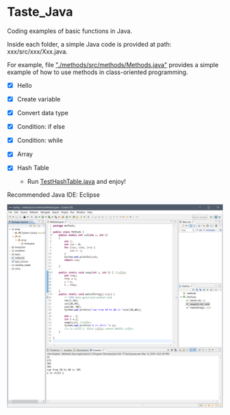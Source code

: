 # Taste_Java

Coding examples of basic functions in Java.

Inside each folder,  a simple Java code is provided at path: xxx/src/xxx/Xxx.java.

For example, file ["./methods/src/methods/Methods.java"](https://github.com/dxc33linger/Taste_Java/blob/master/methods/src/methods/Methods.java) provides a simple example of how to use methods in class-oriented programming. 


- [x] Hello
- [x] Create variable
- [x] Convert data type
- [x] Condition: if else
- [x] Condition: while
- [x] Array

- [x] Hash Table
    * Run [TestHashTable.java](https://github.com/dxc33linger/Taste_Java/blob/master/Hash/src/Hash/TestHashTable.java) and enjoy!



Recommended Java IDE: Eclipse

![Eclipse](https://github.com/dxc33linger/Taste_Java/blob/master/Snipaste_2019-03-12_22-22-37.png)
